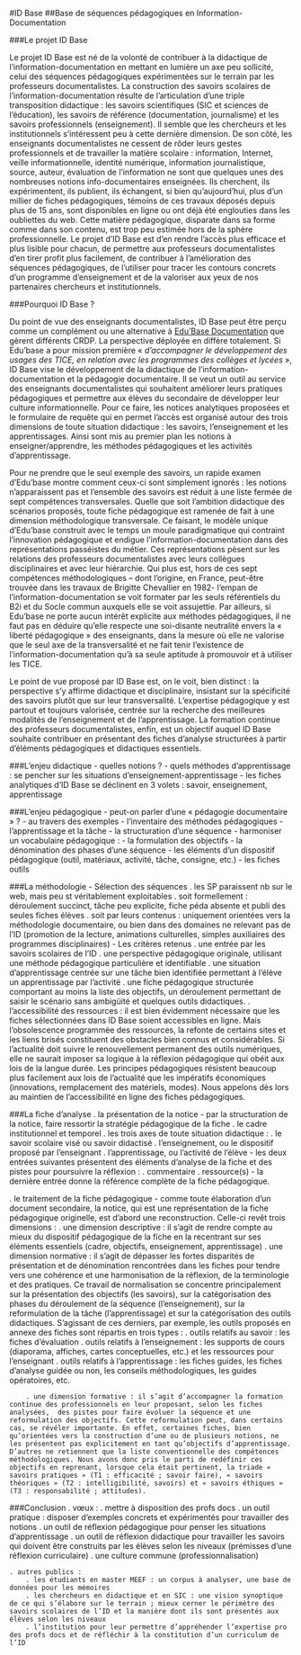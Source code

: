 #ID Base
##Base de séquences pédagogiques en Information-Documentation



###Le projet ID Base
  
Le projet ID Base est né de la volonté de contribuer à la didactique de l’information-documentation en mettant en lumière un axe peu sollicité, celui des séquences pédagogiques expérimentées sur le terrain par les professeurs documentalistes. La construction des savoirs scolaires de l’information-documentation résulte de l’articulation d’une triple transposition didactique : les savoirs scientifiques (SIC et sciences de l’éducation), les savoirs de référence (documentation, journalisme) et les savoirs professionnels (enseignement). Il semble que les chercheurs et les institutionnels s’intéressent peu à cette dernière dimension. De son côté, les enseignants documentalistes ne cessent de rôder leurs gestes professionnels et de travailler la matière scolaire : information, Internet, veille informationnelle, identité numérique, information journalistique, source, auteur, évaluation de l’information ne sont que quelques unes des nombreuses notions info-documentaires enseignées. Ils cherchent, ils expérimentent, ils publient, ils échangent, si bien qu’aujourd’hui, plus d’un millier de fiches pédagogiques, témoins de ces travaux déposés depuis plus de 15 ans, sont disponibles en ligne ou ont déjà été englouties dans les oubliettes du web. Cette matière pédagogique, disparate dans sa forme comme dans son contenu, est trop peu estimée hors de la sphère professionnelle. Le projet d’ID Base est d’en rendre l’accès plus efficace et plus lisible pour chacun, de permettre aux professeurs documentalistes d’en tirer profit plus facilement, de contribuer à l’amélioration des séquences pédagogiques, de l’utiliser pour tracer les contours  concrets d’un programme d’enseignement et de la valoriser aux yeux de nos partenaires chercheurs et institutionnels.

###Pourquoi ID Base ?

Du point de vue des enseignants documentalistes, ID Base peut être perçu comme un complément ou une alternative à [Edu’Base Documentation]( http://eduscol.education.fr/bd/urtic/documentation/) que gèrent différents CRDP. La perspective déployée en diffère totalement. Si Edu’base a pour mission première « *d’accompagner le développement des usages des TICE, en relation avec les programmes des collèges et lycées* », ID Base vise le développement de la didactique de l’information-documentation et la pédagogie documentaire. Il se veut un outil au service des enseignants documentalistes qui souhaitent améliorer leurs pratiques pédagogiques et permettre aux élèves du secondaire de développer leur culture informationnelle. Pour ce faire, les notices analytiques proposées et le formulaire de requête qui en permet l’accès est organisé autour des trois dimensions de toute situation didactique : les savoirs, l’enseignement et les apprentissages. Ainsi sont mis au premier plan les notions à enseigner/apprendre, les méthodes pédagogiques et les activités d’apprentissage. 

Pour ne prendre que le seul exemple des savoirs, un rapide examen d’Edu’base montre comment ceux-ci sont simplement ignorés : les notions n’apparaissent pas et l’ensemble des savoirs est réduit à une liste fermée de sept compétences transversales. Quelle que soit l’ambition didactique des scénarios proposés, toute fiche pédagogique est ramenée de fait à une dimension méthodologique transversale. Ce faisant, le modèle unique d’Edu’base construit avec le temps un moule paradigmatique qui contraint l’innovation pédagogique et endigue l’information-documentation dans des représentations passéistes du métier. Ces représentations pèsent sur les relations des professeurs documentalistes avec leurs collègues disciplinaires et avec leur hiérarchie. Qui plus est, hors de ces sept compétences méthodologiques – dont l’origine, en France, peut-être trouvée dans les travaux de Brigitte Chevallier en 1982- l’empan de l’information-documentation se voit formater par les seuls référentiels du B2i et du Socle commun auxquels elle se voit assujettie. Par ailleurs, si Edu’base ne porte aucun intérêt explicite aux méthodes pédagogiques, il ne faut pas en déduire qu’elle respecte une soi-disante neutralité envers la « liberté pédagogique » des enseignants, dans la mesure où elle ne valorise que le seul axe de la transversalité et ne fait tenir l’existence de l’information-documentation qu’à sa seule aptitude à promouvoir et à utiliser les TICE.
		 
Le point de vue proposé par ID Base est, on le voit, bien distinct : la perspective s’y affirme didactique et disciplinaire, insistant sur la spécificité des savoirs plutôt que sur leur transversalité. L’expertise pédagogique y est partout et toujours valorisée, centrée sur la recherche des meilleures modalités de l’enseignement et de l’apprentissage. La formation continue des professeurs documentalistes, enfin, est un objectif auquel ID Base souhaite contribuer en présentant des fiches d’analyse structurées à partir d’éléments pédagogiques et didactiques essentiels.

###L’enjeu didactique
	- quelles notions ?
	- quels méthodes d’apprentissage : se pencher sur les situations d’enseignement-apprentissage
	- les fiches analytiques d’ID Base se déclinent en 3 volets : savoir, enseignement, apprentissage

###L’enjeu pédagogique
	- peut-on parler d’une « pédagogie documentaire » ?
	- au travers des exemples
	- l’inventaire des méthodes pédagogiques
	- l’apprentissage et la tâche
	- la structuration d’une séquence
	- harmoniser un vocabulaire pédagogique :
		- la formulation des objectifs
		- la dénomination des phases d’une séquence
		- les éléments d’un dispositif pédagogique (outil, matériaux, activité, tâche, consigne, etc.)
		- les fiches outils

###La méthodologie
	- Sélection des séquences
		. les SP paraissent nb sur le web, mais peu st véritablement exploitables 
			. soit formellement : déroulement succinct, tâche peu explicite, fiche péda absente et publi des seules fiches élèves
			. soit par leurs contenus : uniquement orientées vers la méthodologie documentaire, ou bien dans des domaines ne relevant pas de l’ID (promotion de la lecture, animations culturelles, simples auxiliaires des programmes disciplinaires)
	- Les critères retenus
		. une entrée par les savoirs scolaires de l’ID
		. une perspective pédagogique originale, utilisant une méthode pédagogique particulière et identifiable
		. une situation d’apprentissage centrée sur une tâche bien identifiée  permettant à l’élève un apprentissage par l’activité
		. une fiche pédagogique structurée comportant au moins la liste des objectifs, un déroulement permettant de saisir le scénario sans ambigüité et quelques outils didactiques.
		. l’accessibilité des ressources : il est bien évidemment nécessaire que les fiches sélectionnées dans ID Base soient accessibles en ligne. Mais l’obsolescence programmée des ressources, la refonte de certains sites et les liens brisés constituent des obstacles bien connus et considérables. Si l’actualité doit suivre le renouvellement permanent des outils numériques, elle ne saurait imposer sa logique à la réflexion pédagogique qui obéit aux lois de la langue durée. Les principes pédagogiques résistent beaucoup plus facilement aux lois de l’actualité que les impératifs économiques (innovations, remplacement des matériels, modes). Nous appelons dès lors au maintien de l’accessibilité en ligne des fiches pédagogiques.

###La fiche d’analyse
   . la présentation de la notice
	- par la structuration de la notice, faire ressortir la stratégie pédagogique de la fiche
		. le cadre institutionnel et temporel
		. les trois axes de toute situation didactique :
			. le savoir scolaire visé ou savoir didactisé
			. l’enseignement, ou le dispositif proposé par l’enseignant
			. l’apprentissage, ou l’activité de l’élève
	- les deux entrées suivantes présentent des éléments d’analyse de la fiche et des pistes pour poursuivre la réflexion :
			. commentaire 
			. ressource(s)
	- la dernière entrée donne la référence complète de la fiche pédagogique.

. le traitement de la fiche pédagogique
	- comme toute élaboration d’un document secondaire, la notice, qui est une représentation de la fiche pédagogique originelle, est d’abord une reconstruction. Celle-ci  revêt trois dimensions :
		. une dimension descriptive : il s’agit de rendre compte au mieux du dispositif pédagogique de la fiche en la recentrant sur ses éléments essentiels (cadre, objectifs, enseignement, apprentissage)
		. une dimension normative : il s’agit de dépasser les fortes disparités de présentation et de dénomination rencontrées dans les fiches pour tendre vers une cohérence et une harmonisation de la réflexion, de la terminologie et des pratiques. Ce travail de normalisation se concentre principalement sur la présentation des objectifs (les savoirs), sur la catégorisation des phases du déroulement de la séquence (l’enseignement), sur la reformulation de la tâche (l’apprentissage) et sur la catégorisation des outils didactiques. S’agissant de ces derniers, par exemple, les outils proposés en annexe des fiches sont répartis en trois types :
			. outils relatifs au savoir : les fiches d’évaluation
			. outils relatifs à l’enseignement : les supports de cours (diaporama, affiches, cartes conceptuelles, etc.) et les ressources pour l’enseignant
			. outils relatifs à l’apprentissage : les fiches guides, les fiches d’analyse guidée ou non, les conseils méthodologiques, les guides opératoires, etc.

		. une dimension formative : il s’agit d’accompagner la formation continue des professionnels en leur proposant, selon les fiches analysées,  des pistes pour faire évoluer la séquence et une reformulation des objectifs. Cette reformulation peut, dans certains cas, se révéler importante. En effet, certaines fiches, bien qu’orientées vers la construction d’une ou de plusieurs notions, ne les présentent pas explicitement en tant qu’objectifs d’apprentissage. D’autres ne retiennent que la liste conventionnelle des compétences méthodologiques. Nous avons donc pris le parti de redéfinir ces objectifs en reprenant, lorsque cela était pertinent, la triade « savoirs pratiques » (T1 : efficacité ; savoir faire), « savoirs théoriques » (T2 : intelligibilité, savoirs) et « savoirs éthiques » (T3 : responsabilité ; attitudes). 



###Conclusion
	. vœux :
		. mettre à disposition des profs docs 
			. un outil pratique : disposer d’exemples concrets et expérimentés pour travailler des notions
			. un outil de réflexion pédagogique pour penser les situations d’apprentissage
			. un outil de réflexion didactique pour travailler les savoirs qui doivent être construits par les élèves selon les niveaux (prémisses d’une réflexion curriculaire)
		. une culture commune (professionnalisation)

	. autres publics :
		. les étudiants en master MEEF : un corpus à analyser, une base de données pour les mémoires
		. les chercheurs en didactique et en SIC : une vision synoptique de ce qui s’élabore sur le terrain ; mieux cerner le périmètre des savoirs scolaires de l’ID et la manière dont ils sont présentés aux élèves selon les niveaux
		. l’institution pour leur permettre d’appréhender l’expertise pro des profs docs et de réfléchir à la constitution d’un curriculum de l’ID


